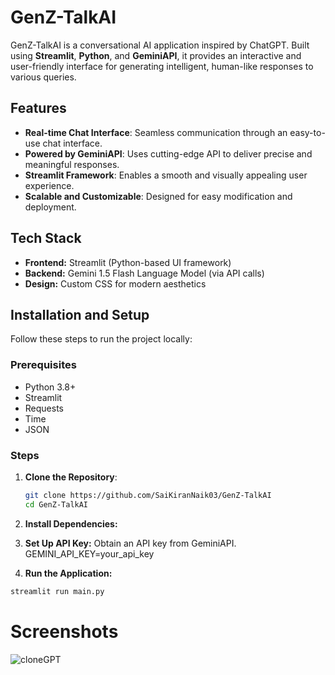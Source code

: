 # GenZ-TalkAI

GenZ-TalkAI is a conversational AI application inspired by ChatGPT. Built using **Streamlit**, **Python**, and **GeminiAPI**, it provides an interactive and user-friendly interface for generating intelligent, human-like responses to various queries.

## Features

- **Real-time Chat Interface**: Seamless communication through an easy-to-use chat interface.
- **Powered by GeminiAPI**: Uses cutting-edge API to deliver precise and meaningful responses.
- **Streamlit Framework**: Enables a smooth and visually appealing user experience.
- **Scalable and Customizable**: Designed for easy modification and deployment.

## Tech Stack

- **Frontend:** Streamlit (Python-based UI framework)
- **Backend:** Gemini 1.5 Flash Language Model (via API calls)
- **Design:** Custom CSS for modern aesthetics

## Installation and Setup

Follow these steps to run the project locally:

### Prerequisites
- Python 3.8+
- Streamlit
- Requests
- Time
- JSON

### Steps

1. **Clone the Repository**:
   ```bash
   git clone https://github.com/SaiKiranNaik03/GenZ-TalkAI
   cd GenZ-TalkAI
   ```
2. **Install Dependencies:**
 
3. **Set Up API Key:**
Obtain an API key from GeminiAPI.
GEMINI_API_KEY=your_api_key

4. **Run the Application:**

``` bash
streamlit run main.py
```
# Screenshots
![cloneGPT](https://github.com/user-attachments/assets/db9e3da5-ccd0-4e39-921a-c8a04d880550)

